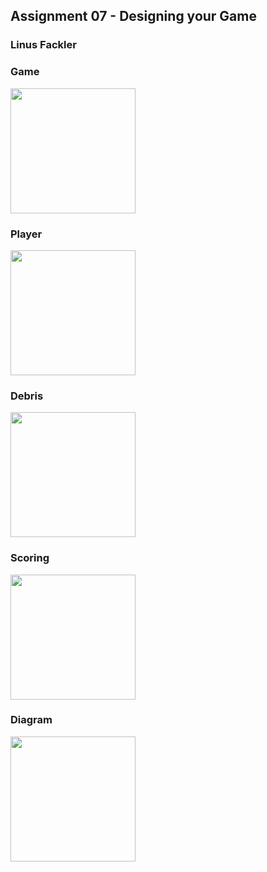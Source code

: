 ## Assignment 07 - Designing your Game
### Linus Fackler

### Game

<img src="https://i.imgur.com/0j2Q00Y.png" width=200>

### Player

<img src="https://i.imgur.com/EGuEFin.png" width=200>

### Debris

<img src="https://i.imgur.com/LAU3etu.png" width=200>

### Scoring

<img src="https://i.imgur.com/RTADfe7.png" width=200>

### Diagram

<img src="https://i.imgur.com/vwMktnH.png" width=200>
